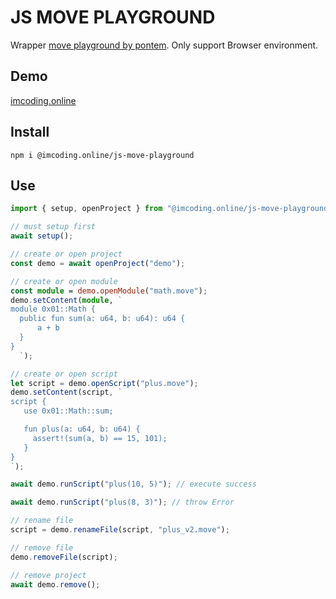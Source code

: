 # JS MOVE PLAYGROUND

Wrapper [move playground by pontem](https://playground.pontem.network/). Only support Browser environment.

## Demo

[imcoding.online](https://imcoding.online)

## Install

```shell
npm i @imcoding.online/js-move-playground
```

## Use

```typescript
import { setup, openProject } from "@imcoding.online/js-move-playground";

// must setup first
await setup();

// create or open project
const demo = await openProject("demo");

// create or open module
const module = demo.openModule("math.move");
demo.setContent(module, `
module 0x01::Math {
  public fun sum(a: u64, b: u64): u64 {
      a + b
  }
}
  `);

// create or open script
let script = demo.openScript("plus.move");
demo.setContent(script, `
script {
   use 0x01::Math::sum;

   fun plus(a: u64, b: u64) {
     assert!(sum(a, b) == 15, 101);
   }
}
`);

await demo.runScript("plus(10, 5)"); // execute success

await demo.runScript("plus(8, 3)"); // throw Error

// rename file
script = demo.renameFile(script, "plus_v2.move");

// remove file
demo.removeFile(script);

// remove project
await demo.remove();
```
